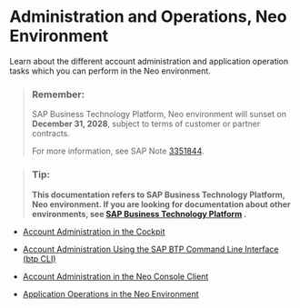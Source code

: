<!-- loio44bfcfbca3684f0eb716ae661c36eef6 -->

# Administration and Operations, Neo Environment

Learn about the different account administration and application operation tasks which you can perform in the Neo environment.

> ### Remember:  
> SAP Business Technology Platform, Neo environment will sunset on **December 31, 2028**, subject to terms of customer or partner contracts.
> 
> For more information, see SAP Note [3351844](https://me.sap.com/notes/3351844).

> ### Tip:  
> **This documentation refers to SAP Business Technology Platform, Neo environment. If you are looking for documentation about other environments, see [SAP Business Technology Platform](https://help.sap.com/docs/btp/sap-business-technology-platform/sap-business-technology-platform?version=Cloud) .**

-   [Account Administration in the Cockpit](account-administration-in-the-cockpit-71eaba1.md)
-   [Account Administration Using the SAP BTP Command Line Interface \(btp CLI\)](account-administration-using-the-sap-btp-command-line-interface-btp-cli-7c6df2d.md)

-   [Account Administration in the Neo Console Client](account-administration-in-the-neo-console-client-cd13d6a.md)
-   [Application Operations in the Neo Environment](application-operations-in-the-neo-environment-0c6513e.md)

